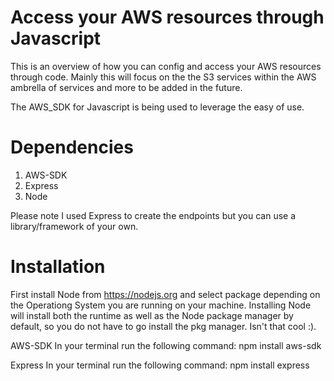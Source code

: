 # Access your AWS resources through Javascript
This is an overview of how you can config and access your AWS resources through code. Mainly this will focus on the the S3 services within the AWS ambrella of services and more to be added in the future.

The AWS_SDK for Javascript is being used to leverage the easy of use.

# Dependencies
1. AWS-SDK
2. Express
3. Node

Please note I used Express to create the endpoints but you can use a library/framework of your own.

# Installation
First install Node from https://nodejs.org and select package depending on the Operationg System you are running on your machine.
Installing Node will install both the runtime as well as the Node package manager by default, so you do not have to go install the pkg manager. Isn't that cool :).

AWS-SDK
In your terminal run the following command:
npm install aws-sdk

Express
In your terminal run the following command:
npm install express
